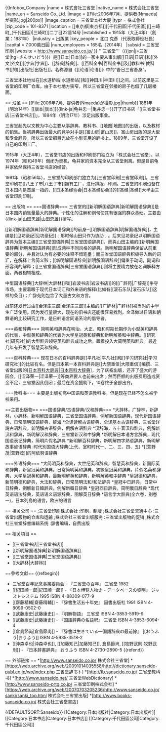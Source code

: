 {{Infobox_Company
|name = 株式會社三省堂
|native_name = 株式会社三省堂
|name_en = Sanseido Co.,Ltd.
|image = [[File:2006年7月、提供者(Nmaeda)が撮影.jpg|200px]]
|image_caption = 三省堂本社大廈
|typr = 株式會社
|zip_code = 101-8371
|location = [[東京都|東京都]][[千代田區|千代田區]][[三崎町_(千代田區)|三崎町]]二丁目22番14号
|established = 1915年（大正4年）（創業：1881年）
|industry = 出版業
|key_people = 北口 克彥（代表取締役社長）
|capital = 7,000萬日圓
|num_employees = 165名（2014年）
|subsid = 三省堂印刷
|website = http://www.sanseido.co.jp/
}}
'''三省堂'''（{{jpn|j=三省堂|hg=さんせいどう}}）是[[日本|日本]]的一家主要从事出版[[日语|日语]]和[[外文|外文]][[字典|字典]]、[[辞典|辞典]]、[[百科全书|百科全书]]及[[教科书|教科书]]的[[出版社|出版社]]。名称源自《[[论语|论语]]》中的“吾日三省吾身”。

三省堂本社地址在[[水道桥站|水道桥站]]和[[神田川|神田川]]之间，以前这里是三省堂的印刷厂仓库。由于本社地方狭窄，所以三省堂在邻接的房子也借了几层楼面。

== 沿革 ==
[[File:2006年7月、提供者(Nmaeda)が撮影.jpg|thumb]]
1881年（明治14年）[[旗本|旗本]]{{link-ja|龟井忠一|亀井忠一}}开了旧书店「[[三省堂书店|三省堂书店]]」，1884年（明治17年）涉足出版事业。

三省堂起先以文教为中心主要从事辞典、教科书、[[地图|地图]]的出版，以及教材的销售。当初辞典出版最大的竞争对手是[[富山房|富山房]]，富山房出版的是大型和专业辞典，所以三省堂把目光放在小型实用的辞书上。1889年，三省堂开设了自己的印刷工厂。

1915年（大正4年），三省堂书店的出版和印刷部门独立为「株式会社三省堂」。以1974年（昭和49年）倒闭为契机，龟井家的资本完全从三省堂剥离。但是目前龟井家依然保持三省堂书店的经营。

1981年（昭和56年），三省堂的印刷部门独立为[[三省堂印刷|三省堂印刷]]。三省堂印刷在[[八王子市|八王子市]]拥有工厂，进行排版、印刷。三省堂的印刷设备在日本国内是首屈一指的，[[日本圣经协会|日本圣经协会]]的[[圣经|圣经]]大半由三省堂印刷印制。

== 出版物 ==
===国语辞典===
三省堂的[[新明解国语辞典|新明解国语辞典]]是日本国内销售量最大的辞典。个性化的注解和例句使其有很强的群众基础。主要由{{link-ja|山田忠雄|山田忠雄}}撰写。

[[新明解国语辞典|新明解国语辞典]]的前身─[[明解国语辞典|明解国语辞典]]，主编是[[见坊豪纪|见坊豪纪]]﹝那时候山田只作为协助﹞。后来见坊豪纪以明解国语辞典为蓝本主编[[三省堂国语辞典|三省堂国语辞典]]，而與山田主编的[[新明解国语辞典|新明解国语辞典]]形成两种不同风格的辞典。新明解国语辞典保留从前重要的部分，并且对认为有必要的注释不惜笔墨；而三省堂国语辞典积极导入新的词汇，在解释上言简义赅；[[新明解国语辞典|新明解国语辞典]]偏重于动词，副词和形容词的解释；[[三省堂国语辞典|三省堂国语辞典]]则将主要精力放在名词解释方面，两者相辅相成。

中型国语辞典[[大辞林|大辞林]]和[[岩波书店|岩波书店]]的[[广辞苑|广辞苑]]争夺市场，主要着眼于现代日本词汇和外来语的解释(比如有[[滚石乐队|滚石乐队]]这样的条目)；广辞苑則包含了大量古文和方言。

战前还发行过由[[金泽庄三郎|金泽庄三郎]]主编的[[广辞林|广辞林]]被当时的中学生广泛使用。因为发行量很大，现在的旧书店还能很容易找到。金泽做过日语和朝鮮语的比较研究工作，是日韩语言同语系论的倡导者。

===英和辞典===
简明英和辞典在明治、大正、昭和时期长期作为小型英和辞典的代表，中型英和辞典的代表为大学皇冠英和辞典和新明解英和中辞典。[[研究社|研究社]]的大型辞典领导英和辞典成功之后，跟着投入大简明英和辞典。最近几年有开发了智慧英和辞典。

===百科辞典===
现在日本的百科辞典是[[平凡社|平凡社]]和[[学习研究社|学习研究社]]的比较有名。但是日本第一本百科辞典是[[大隈重信|大隈重信]]编撰、三省堂出版的[[日本百科大辞典|日本百科大辞典]](全10卷、1908年～1919年)，为了庆祝出版，还开了盛大的游园会，[[涩泽荣一|涩泽荣一]]等商界要人也前来出席；然而巨额的出版费用造成资金不足，三省堂因此倒闭；最后在资金援助下，10卷终于全部出齐。

===教科书===
主要是出版初高中国语和英语教科书。但是现在已经不怎么被学校采用。


==主要出版物==
===国语辞典/古语辞典/汉和辞典===
*大辞林，广辞林，新辞林，小辞林，新明解国语辞典，三省堂国语辞典，例解新国语辞典，现代新国语辞典，日常简明国语辞典，辞海
*全译读解古语辞典，全译基本古语辞典，三省堂详説古语辞典，新明解古语辞典，例解古语辞典
*汉辞海，五十音汉和辞典，例解新汉和辞典，新明解汉和辞典，三省堂新汉和中辞典
*新明解日本语方言辞典，现代国语表记辞典，简明片假名辞典
*新明解百科辞典，新明解四字熟语辞典，新明解故事谚语辞典
:时代別国语大辞典(上代、室町时代一、二、三、四、五)
*[[萱野茂|萱野茂]]的阿依努语辞典

===外语辞典===
*大简明英和辞典，大世纪英和辞典，智慧英和辞典，新国际英和辞典，新皇冠英和辞典，日常简明英和辞典，初級皇冠英和辞典，片假名英和辞典，大学皇冠英和辞典，最新明解英和辞典，新明解英和中辞典
*皇冠德和辞典，新简明德和辞典，大法和辞典，日常简明法和/和法辞典
*皇冠中日辞典，日常中日辞典，例解新日韓辞典，例解新韓日辞典
*皇冠西日辞典，简明俄日辞典
*现代英语语法辞典，英语语义语源辞典，图解英日辞典
*语言学大辞典(全六卷，別卷一)，日本列島的语言，欧洲的语言

== 相关公司 ==
;三省堂印刷株式会社
:印刷，制版
;株式会社三省堂流通中心
:三省堂出版物的仓库和运输
;株式会社三省堂出版服务
:三省堂出版物的促销
;株式会社三省堂辞書编辑系统
:辞書编辑，自费出版

== 相关項目 ==
* [[三省堂书店|三省堂书店]]
* [[新明解国语辞典|新明解国语辞典]]
* [[三省堂国语辞典|三省堂国语辞典]]
* [[大辞林|大辞林]]

==參考文獻==
{{refbegin}}
* 三省堂百年記念事業委員会 - 『三省堂の百年』 三省堂 1982
* [[紀田順一郎|紀田順一郎]] - 『日本博覧人物史 - データベースの黎明』 ジャストシステム 1995 ISBN 4-88309-077-9
* [[齋藤精輔|齋藤精輔]] - 『辞書生活五十年史』 図書出版社 1991 ISBN 4-8099-0502-0
* [[武藤康史|武藤康史]] - 『明解物語』 三省堂 ISBN 4-3853-5919-9 
* [[武藤康史|武藤康史]] - 『国語辞典の名語釈』 三省堂 ISBN 4-3853-6094-4 
* [[倉島節尚|倉島節尚]] - 『辞書は生きている―国語辞典の最前線』 [[おうふう|おうふう]] ISBN 4-5935-3518-2 
* [[沖森卓也|沖森卓也]], [[加藤知己|加藤知己]], 倉島節尚, [[牧野武則|牧野武則]] - 『日本辞書辞典』 おうふう ISBN 4-2730-2890-5
{{refend}}

== 外部链接 ==
*[http://www.sanseido.co.jp/ 株式会社三省堂]
*[https://web.archive.org/web/20091014035558/http://dictionary.sanseido-publ.co.jp/wp/index.php 三省堂辞书ト]
*[http://tb.sanseido.co.jp/ 三省堂教科书]
*[http://www.sanseido.net/ 三省堂WebDictionary]
*[http://www.sanseido-prtg.co.jp/ 三省堂印刷株式会社]
*[https://web.archive.org/web/20070703205236/http://www.sanseido.co.jp/sanki/sanki_top.html 株式会社三省堂出版]
*[http://www.books-sanseido.co.jp/ 株式会社三省堂書店]

{{DEFAULTSORT:Sanseido}}
[[Category:日本出版社|Category:日本出版社]]
[[Category:日本书店|Category:日本书店]]
[[Category:千代田區公司|Category:千代田區公司]]